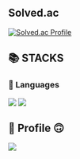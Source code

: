 ## Solved.ac

[![Solved.ac Profile](http://mazassumnida.wtf/api/v2/generate_badge?boj=darkard37)](https://solved.ac/darkard37/)

## 📚 STACKS 

### :book: Languages

<img src="https://img.shields.io/badge/Python-3776AB?style=square&amp;logo=Python&amp;logoColor=white"/> <img src="https://img.shields.io/badge/C++-4479A1?style=square&amp;logo=C%2B%2B&amp;logoColor=white"/>

## 🥰 Profile 🙃

[<img src="https://img.shields.io/badge/Gmail-EA4335?style=for-the-badge&logo=Gmail&logoColor=white"/>](mailto:darkard37@gmail.com)

